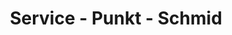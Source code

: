 ---
title: "Service - Punkt - Schmid"
url: /dillenburg/service-punkt-schmid/
shop: Autowerkstatt
---